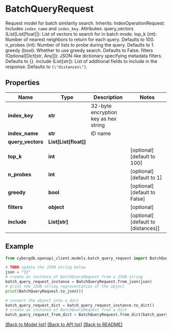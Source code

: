 # BatchQueryRequest

Request model for batch similarity search.  Inherits:     IndexOperationRequest: Includes `index_name` and `index_key`.  Attributes:     query_vectors (List[List[float]]): List of vectors to search for in batch mode.     top_k (int): Number of nearest neighbors to return for each query. Defaults to 100.     n_probes (int): Number of lists to probe during the query. Defaults to 1.     greedy (bool): Whether to use greedy search. Defaults to False.     filters (Optional[Dict[str, Any]]): JSON-like dictionary specifying metadata filters. Defaults to {}.     include (List[str]): List of additional fields to include in the response. Defaults to `[\"distances\"]`.

## Properties

Name | Type | Description | Notes
------------ | ------------- | ------------- | -------------
**index_key** | **str** | 32-byte encryption key as hex string | 
**index_name** | **str** | ID name | 
**query_vectors** | **List[List[float]]** |  | 
**top_k** | **int** |  | [optional] [default to 100]
**n_probes** | **int** |  | [optional] [default to 1]
**greedy** | **bool** |  | [optional] [default to False]
**filters** | **object** |  | [optional] 
**include** | **List[str]** |  | [optional] [default to [distances]]

## Example

```python
from cyborgdb.openapi_client.models.batch_query_request import BatchQueryRequest

# TODO update the JSON string below
json = "{}"
# create an instance of BatchQueryRequest from a JSON string
batch_query_request_instance = BatchQueryRequest.from_json(json)
# print the JSON string representation of the object
print(BatchQueryRequest.to_json())

# convert the object into a dict
batch_query_request_dict = batch_query_request_instance.to_dict()
# create an instance of BatchQueryRequest from a dict
batch_query_request_from_dict = BatchQueryRequest.from_dict(batch_query_request_dict)
```
[[Back to Model list]](../README.md#documentation-for-models) [[Back to API list]](../README.md#documentation-for-api-endpoints) [[Back to README]](../README.md)



